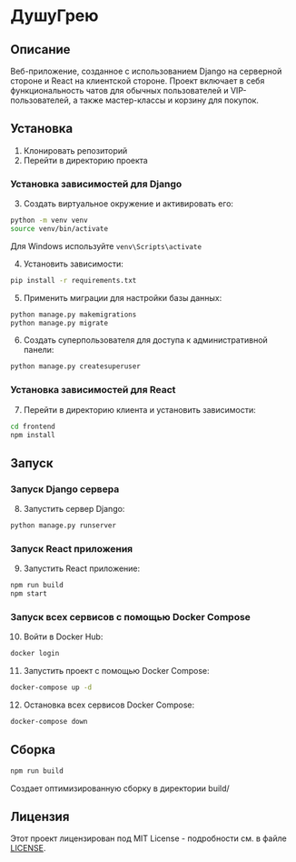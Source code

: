 # ДушуГрею

## Описание
Веб-приложение, созданное с использованием Django на серверной стороне и React на клиентской стороне. Проект включает в себя функциональность чатов для обычных пользователей и VIP-пользователей, а также мастер-классы и корзину для покупок.

## Установка
1. Клонировать репозиторий
2. Перейти в директорию проекта

### Установка зависимостей для Django

3. Создать виртуальное окружение и активировать его:
```sh
python -m venv venv
source venv/bin/activate  
```
Для Windows используйте `venv\Scripts\activate`


4. Установить зависимости:
```sh
pip install -r requirements.txt
```

5. Применить миграции для настройки базы данных:
```sh
python manage.py makemigrations
python manage.py migrate
```

6. Создать суперпользователя для доступа к административной панели:
```sh
python manage.py createsuperuser
```

### Установка зависимостей для React
7. Перейти в директорию клиента и установить зависимости:
```sh
cd frontend
npm install
```

## Запуск

### Запуск Django сервера
8. Запустить сервер Django:
```sh
python manage.py runserver
```

### Запуск React приложения
9. Запустить React приложение:
```sh
npm run build
npm start
```

### Запуск всех сервисов с помощью Docker Compose

10. Войти в Docker Hub:
```sh
docker login
```

11. Запустить проект с помощью Docker Compose:
```sh
docker-compose up -d
```

12. Остановка всех сервисов Docker Compose:
```sh
docker-compose down
```

## Сборка
```sh
npm run build
```
Создает оптимизированную сборку в директории build/

## Лицензия
Этот проект лицензирован под MIT License - подробности см. в файле [LICENSE](LICENSE).